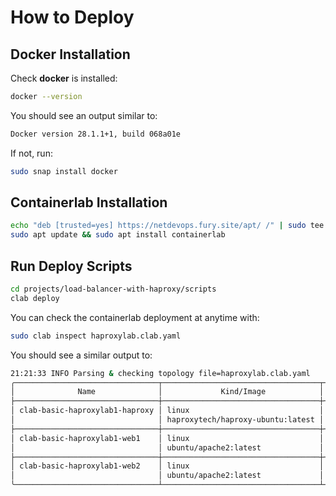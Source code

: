 # How to Deploy

## Docker Installation

Check **docker** is installed:

```sh
docker --version
```

You should see an output similar to:

```sh
Docker version 28.1.1+1, build 068a01e
```

If not, run:

```sh
sudo snap install docker
```

## Containerlab Installation

```sh
echo "deb [trusted=yes] https://netdevops.fury.site/apt/ /" | sudo tee -a /etc/apt/sources.list.d/netdevops.list
sudo apt update && sudo apt install containerlab
```

## Run Deploy Scripts

```sh
cd projects/load-balancer-with-haproxy/scripts
clab deploy
```

You can check the containerlab deployment at anytime with:

```sh
sudo clab inspect haproxylab.clab.yaml
```

You should see a similar output to:

```sh
21:21:33 INFO Parsing & checking topology file=haproxylab.clab.yaml
╭────────────────────────────────┬───────────────────────────────────┬─────────┬───────────────────╮
│              Name              │             Kind/Image            │  State  │   IPv4/6 Address  │
├────────────────────────────────┼───────────────────────────────────┼─────────┼───────────────────┤
│ clab-basic-haproxylab1-haproxy │ linux                             │ running │ 172.20.20.2       │
│                                │ haproxytech/haproxy-ubuntu:latest │         │ 3fff:172:20:20::2 │
├────────────────────────────────┼───────────────────────────────────┼─────────┼───────────────────┤
│ clab-basic-haproxylab1-web1    │ linux                             │ running │ 172.20.20.3       │
│                                │ ubuntu/apache2:latest             │         │ 3fff:172:20:20::3 │
├────────────────────────────────┼───────────────────────────────────┼─────────┼───────────────────┤
│ clab-basic-haproxylab1-web2    │ linux                             │ running │ 172.20.20.4       │
│                                │ ubuntu/apache2:latest             │         │ 3fff:172:20:20::4 │
╰────────────────────────────────┴───────────────────────────────────┴─────────┴───────────────────╯

```
